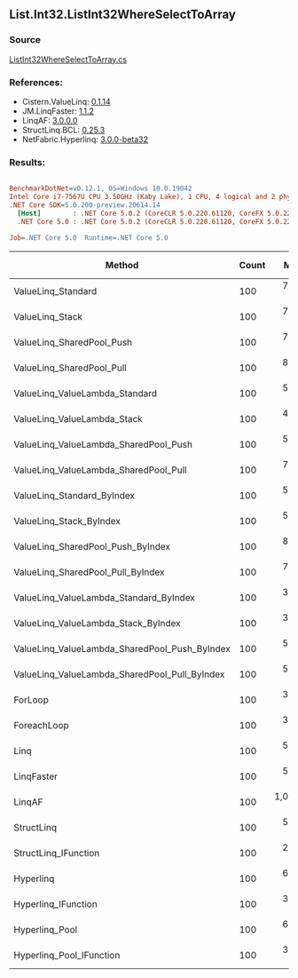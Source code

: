 ﻿## List.Int32.ListInt32WhereSelectToArray

### Source
[ListInt32WhereSelectToArray.cs](../LinqBenchmarks/List/Int32/ListInt32WhereSelectToArray.cs)

### References:
- Cistern.ValueLinq: [0.1.14](https://www.nuget.org/packages/Cistern.ValueLinq/0.1.14)
- JM.LinqFaster: [1.1.2](https://www.nuget.org/packages/JM.LinqFaster/1.1.2)
- LinqAF: [3.0.0.0](https://www.nuget.org/packages/LinqAF/3.0.0.0)
- StructLinq.BCL: [0.25.3](https://www.nuget.org/packages/StructLinq.BCL/0.25.3)
- NetFabric.Hyperlinq: [3.0.0-beta32](https://www.nuget.org/packages/NetFabric.Hyperlinq/3.0.0-beta32)

### Results:
``` ini

BenchmarkDotNet=v0.12.1, OS=Windows 10.0.19042
Intel Core i7-7567U CPU 3.50GHz (Kaby Lake), 1 CPU, 4 logical and 2 physical cores
.NET Core SDK=5.0.200-preview.20614.14
  [Host]        : .NET Core 5.0.2 (CoreCLR 5.0.220.61120, CoreFX 5.0.220.61120), X64 RyuJIT
  .NET Core 5.0 : .NET Core 5.0.2 (CoreCLR 5.0.220.61120, CoreFX 5.0.220.61120), X64 RyuJIT

Job=.NET Core 5.0  Runtime=.NET Core 5.0  

```
|                                        Method | Count |       Mean |   Error |  StdDev | Ratio | RatioSD |  Gen 0 | Gen 1 | Gen 2 | Allocated |
|---------------------------------------------- |------ |-----------:|--------:|--------:|------:|--------:|-------:|------:|------:|----------:|
|                            ValueLinq_Standard |   100 |   785.6 ns | 3.49 ns | 2.92 ns |  2.62 |    0.02 | 0.1068 |     - |     - |     224 B |
|                               ValueLinq_Stack |   100 |   700.8 ns | 4.03 ns | 3.37 ns |  2.34 |    0.01 | 0.1068 |     - |     - |     224 B |
|                     ValueLinq_SharedPool_Push |   100 |   792.4 ns | 4.89 ns | 4.09 ns |  2.64 |    0.02 | 0.1068 |     - |     - |     224 B |
|                     ValueLinq_SharedPool_Pull |   100 |   856.8 ns | 2.40 ns | 2.00 ns |  2.86 |    0.01 | 0.1068 |     - |     - |     224 B |
|                ValueLinq_ValueLambda_Standard |   100 |   504.1 ns | 1.69 ns | 1.58 ns |  1.68 |    0.01 | 0.1068 |     - |     - |     224 B |
|                   ValueLinq_ValueLambda_Stack |   100 |   472.2 ns | 4.00 ns | 3.74 ns |  1.58 |    0.02 | 0.1068 |     - |     - |     224 B |
|         ValueLinq_ValueLambda_SharedPool_Push |   100 |   532.4 ns | 2.08 ns | 1.85 ns |  1.78 |    0.01 | 0.1068 |     - |     - |     224 B |
|         ValueLinq_ValueLambda_SharedPool_Pull |   100 |   720.0 ns | 3.23 ns | 2.86 ns |  2.40 |    0.01 | 0.1068 |     - |     - |     224 B |
|                    ValueLinq_Standard_ByIndex |   100 |   592.0 ns | 2.91 ns | 2.58 ns |  1.97 |    0.01 | 0.1068 |     - |     - |     224 B |
|                       ValueLinq_Stack_ByIndex |   100 |   559.8 ns | 2.05 ns | 1.60 ns |  1.87 |    0.01 | 0.1068 |     - |     - |     224 B |
|             ValueLinq_SharedPool_Push_ByIndex |   100 |   835.8 ns | 2.98 ns | 2.49 ns |  2.79 |    0.02 | 0.1068 |     - |     - |     224 B |
|             ValueLinq_SharedPool_Pull_ByIndex |   100 |   724.4 ns | 2.76 ns | 2.45 ns |  2.41 |    0.01 | 0.1068 |     - |     - |     224 B |
|        ValueLinq_ValueLambda_Standard_ByIndex |   100 |   353.2 ns | 2.51 ns | 2.23 ns |  1.18 |    0.01 | 0.1068 |     - |     - |     224 B |
|           ValueLinq_ValueLambda_Stack_ByIndex |   100 |   311.9 ns | 1.34 ns | 1.19 ns |  1.04 |    0.01 | 0.1068 |     - |     - |     224 B |
| ValueLinq_ValueLambda_SharedPool_Push_ByIndex |   100 |   515.9 ns | 2.35 ns | 2.08 ns |  1.72 |    0.01 | 0.1068 |     - |     - |     224 B |
| ValueLinq_ValueLambda_SharedPool_Pull_ByIndex |   100 |   544.3 ns | 3.76 ns | 3.34 ns |  1.81 |    0.01 | 0.1068 |     - |     - |     224 B |
|                                       ForLoop |   100 |   300.0 ns | 1.70 ns | 1.42 ns |  1.00 |    0.00 | 0.4168 |     - |     - |     872 B |
|                                   ForeachLoop |   100 |   397.6 ns | 1.41 ns | 1.18 ns |  1.33 |    0.01 | 0.4168 |     - |     - |     872 B |
|                                          Linq |   100 |   551.5 ns | 2.51 ns | 2.22 ns |  1.84 |    0.01 | 0.3939 |     - |     - |     824 B |
|                                    LinqFaster |   100 |   525.9 ns | 2.37 ns | 2.10 ns |  1.75 |    0.01 | 0.4168 |     - |     - |     872 B |
|                                        LinqAF |   100 | 1,070.2 ns | 3.07 ns | 2.73 ns |  3.57 |    0.02 | 0.4005 |     - |     - |     840 B |
|                                    StructLinq |   100 |   556.2 ns | 2.20 ns | 1.84 ns |  1.85 |    0.01 | 0.1526 |     - |     - |     320 B |
|                          StructLinq_IFunction |   100 |   271.4 ns | 2.36 ns | 2.21 ns |  0.90 |    0.01 | 0.1068 |     - |     - |     224 B |
|                                     Hyperlinq |   100 |   661.5 ns | 2.63 ns | 2.46 ns |  2.20 |    0.01 | 0.1068 |     - |     - |     224 B |
|                           Hyperlinq_IFunction |   100 |   344.9 ns | 1.48 ns | 1.32 ns |  1.15 |    0.01 | 0.1068 |     - |     - |     224 B |
|                                Hyperlinq_Pool |   100 |   683.6 ns | 1.95 ns | 1.82 ns |  2.28 |    0.01 | 0.0267 |     - |     - |      56 B |
|                      Hyperlinq_Pool_IFunction |   100 |   395.4 ns | 2.01 ns | 1.88 ns |  1.32 |    0.01 | 0.0267 |     - |     - |      56 B |
